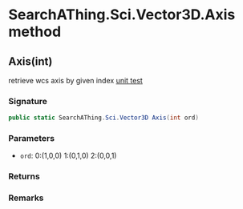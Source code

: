 # SearchAThing.Sci.Vector3D.Axis method
## Axis(int)
retrieve wcs axis by given index
            [unit test](/test/Vector3D/Vector3DTest_0004.cs)

### Signature
```csharp
public static SearchAThing.Sci.Vector3D Axis(int ord)
```
### Parameters
- `ord`: 0:(1,0,0) 1:(0,1,0) 2:(0,0,1)

### Returns

### Remarks

